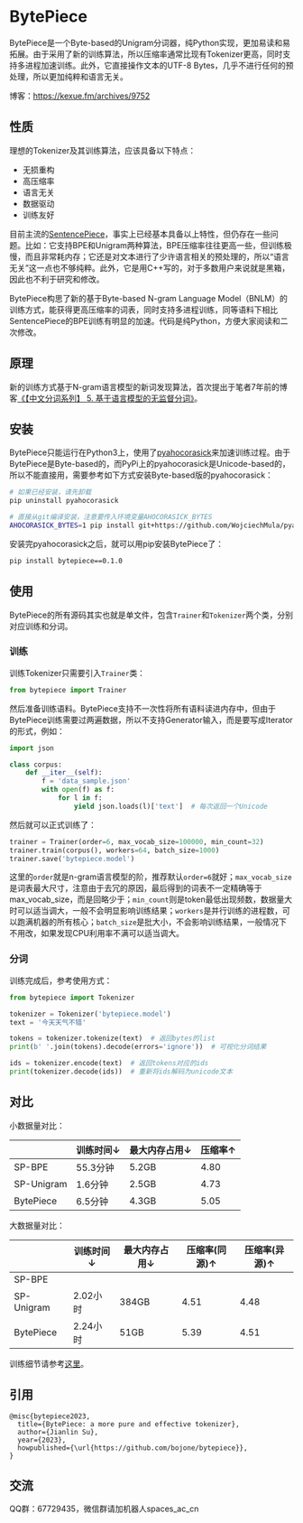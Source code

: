 # BytePiece
BytePiece是一个Byte-based的Unigram分词器，纯Python实现，更加易读和易拓展。由于采用了新的训练算法，所以压缩率通常比现有Tokenizer更高，同时支持多进程加速训练。此外，它直接操作文本的UTF-8 Bytes，几乎不进行任何的预处理，所以更加纯粹和语言无关。

博客：https://kexue.fm/archives/9752

## 性质

理想的Tokenizer及其训练算法，应该具备以下特点：
- 无损重构
- 高压缩率
- 语言无关
- 数据驱动
- 训练友好

目前主流的[SentencePiece](https://github.com/google/sentencepiece)，事实上已经基本具备以上特性，但仍存在一些问题。比如：它支持BPE和Unigram两种算法，BPE压缩率往往更高一些，但训练极慢，而且非常耗内存；它还是对文本进行了少许语言相关的预处理的，所以“语言无关”这一点也不够纯粹。此外，它是用C++写的，对于多数用户来说就是黑箱，因此也不利于研究和修改。

BytePiece构思了新的基于Byte-based N-gram Language Model（BNLM）的训练方式，能获得更高压缩率的词表，同时支持多进程训练，同等语料下相比SentencePiece的BPE训练有明显的加速。代码是纯Python，方便大家阅读和二次修改。

## 原理

新的训练方式基于N-gram语言模型的新词发现算法，首次提出于笔者7年前的博客[《【中文分词系列】 5. 基于语言模型的无监督分词》](https://kexue.fm/archives/3956)。

## 安装

BytePiece只能运行在Python3上，使用了[pyahocorasick](https://github.com/WojciechMula/pyahocorasick)来加速训练过程。由于BytePiece是Byte-based的，而PyPi上的pyahocorasick是Unicode-based的，所以不能直接用，需要参考如下方式安装Byte-based版的pyahocorasick：
```bash
# 如果已经安装，请先卸载
pip uninstall pyahocorasick

# 直接从git编译安装，注意要传入环境变量AHOCORASICK_BYTES
AHOCORASICK_BYTES=1 pip install git+https://github.com/WojciechMula/pyahocorasick.git
```
安装完pyahocorasick之后，就可以用pip安装BytePiece了：
```bash
pip install bytepiece==0.1.0
```

## 使用

BytePiece的所有源码其实也就是单文件，包含`Trainer`和`Tokenizer`两个类，分别对应训练和分词。

### 训练

训练Tokenizer只需要引入`Trainer`类：
```python
from bytepiece import Trainer
```
然后准备训练语料。BytePiece支持不一次性将所有语料读进内存中，但由于BytePiece训练需要过两遍数据，所以不支持Generator输入，而是要写成Iterator的形式，例如：
```python
import json

class corpus:
    def __iter__(self):
        f = 'data_sample.json'
        with open(f) as f:
            for l in f:
                yield json.loads(l)['text']  # 每次返回一个Unicode
```
然后就可以正式训练了：
```python
trainer = Trainer(order=6, max_vocab_size=100000, min_count=32)
trainer.train(corpus(), workers=64, batch_size=1000)
trainer.save('bytepiece.model')
```
这里的`order`就是n-gram语言模型的阶，推荐默认`order=6`就好；`max_vocab_size`是词表最大尺寸，注意由于去冗的原因，最后得到的词表不一定精确等于max_vocab_size，而是回略少于；`min_count`则是token最低出现频数，数据量大时可以适当调大，一般不会明显影响训练结果；`workers`是并行训练的进程数，可以跑满机器的所有核心；`batch_size`是批大小，不会影响训练结果，一般情况下不用改，如果发现CPU利用率不满可以适当调大。

### 分词

训练完成后，参考使用方式：
```python
from bytepiece import Tokenizer

tokenizer = Tokenizer('bytepiece.model')
text = '今天天气不错'

tokens = tokenizer.tokenize(text)  # 返回bytes的list
print(b' '.join(tokens).decode(errors='ignore'))  # 可视化分词结果

ids = tokenizer.encode(text)  # 返回tokens对应的ids
print(tokenizer.decode(ids))  # 重新将ids解码为unicode文本
```
## 对比

小数据量对比：

|  | 训练时间↓ | 最大内存占用↓ | 压缩率↑ |
| ------ | ---- | ---- | ---- |
| SP-BPE | 55.3分钟 | 5.2GB | 4.80 |
| SP-Unigram | 1.6分钟 | 2.5GB | 4.73 |
| BytePiece | 6.5分钟 | 4.3GB | 5.05 |

大数据量对比：

|  | 训练时间↓ | 最大内存占用↓ | 压缩率(同源)↑ | 压缩率(异源)↑ |
| ------ | ---- | ---- | ---- | ---- |
| SP-BPE |  |  |  |  |
| SP-Unigram | 2.02小时 | 384GB | 4.51 | 4.48 |
| BytePiece | 2.24小时 | 51GB | 5.39 | 4.51 |

训练细节请参考[这里](https://kexue.fm/archives/9752#%E6%95%88%E6%9E%9C%E6%B5%8B%E8%AF%95)。

## 引用

```
@misc{bytepiece2023,
  title={BytePiece: a more pure and effective tokenizer},
  author={Jianlin Su},
  year={2023},
  howpublished={\url{https://github.com/bojone/bytepiece}},
}
```

## 交流
QQ群：67729435，微信群请加机器人spaces_ac_cn

